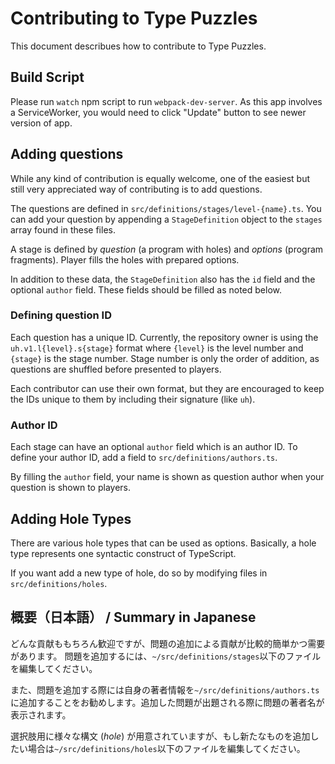 # Contributing to Type Puzzles

This document describues how to contribute to Type Puzzles.

## Build Script

Please run `watch` npm script to run `webpack-dev-server`. As this app involves a ServiceWorker, you would need to click "Update" button to see newer version of app.

## Adding questions

While any kind of contribution is equally welcome, one of the easiest but still very appreciated way of contributing is to add questions.

The questions are defined in `src/definitions/stages/level-{name}.ts`. You can add your question by appending a `StageDefinition` object to the `stages` array found in these files.

A stage is defined by _question_ (a program with holes) and _options_ (program fragments). Player fills the holes with prepared options.

In addition to these data, the `StageDefinition` also has the `id` field and the optional `author` field. These fields should be filled as noted below.

### Defining question ID

Each question has a unique ID. Currently, the repository owner is using the `uh.v1.l{level}.s{stage}` format where `{level}` is the level number and `{stage}` is the stage number. Stage number is only the order of addition, as questions are shuffled before presented to players.

Each contributor can use their own format, but they are encouraged to keep the IDs unique to them by including their signature (like `uh`).

### Author ID

Each stage can have an optional `author` field which is an author ID.
To define your author ID, add a field to `src/definitions/authors.ts`.

By filling the `author` field, your name is shown as question author when your question is shown to players.

## Adding Hole Types

There are various hole types that can be used as options. Basically, a hole type represents one syntactic construct of TypeScript.

If you want add a new type of hole, do so by modifying files in `src/definitions/holes`.

## 概要（日本語） / Summary in Japanese

どんな貢献ももちろん歓迎ですが、問題の追加による貢献が比較的簡単かつ需要があります。
問題を追加するには、`~/src/definitions/stages`以下のファイルを編集してください。

また、問題を追加する際には自身の著者情報を`~/src/definitions/authors.ts`に追加することをお勧めします。追加した問題が出題される際に問題の著者名が表示されます。

選択肢用に様々な構文 (_hole_) が用意されていますが、もし新たなものを追加したい場合は`~/src/definitions/holes`以下のファイルを編集してください。
